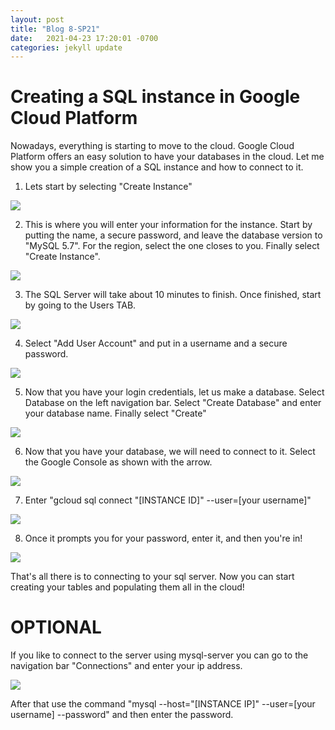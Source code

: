 ```yaml
---
layout: post
title: "Blog 8-SP21"
date:   2021-04-23 17:20:01 -0700
categories: jekyll update
---
```


<h1> Creating a SQL instance in Google Cloud Platform </h1>

Nowadays, everything is starting to move to the cloud. Google Cloud Platform offers an easy solution to have
your databases in the cloud. Let me show you a simple creation of a SQL instance and how to connect to it.

1) Lets start by selecting "Create Instance"

<img src="https://i.imgur.com/aqESaSd.png">

2) This is where you will enter your information for the instance. Start by putting the name, a secure password, and leave the database version to "MySQL 5.7". For the region, select the one closes to you. Finally select "Create Instance".

<img src="https://i.imgur.com/F8m2wQF.png">

3) The SQL Server will take about 10 minutes to finish. Once finished, start by going to the Users TAB.

<img src="https://i.imgur.com/WRDh8Mj.png">

4) Select "Add User Account" and put in a username and a secure password.

<img src="https://i.imgur.com/FjSOH9d.png">

5) Now that you have your login credentials, let us make a database. Select Database on the left navigation bar. Select "Create Database" and enter your database name. Finally select "Create"

<img src="https://i.imgur.com/fgGDZA8.png">

6) Now that you have your database, we will need to connect to it. Select the Google Console as shown with the arrow.

<img src="https://i.imgur.com/qT8WpBX.png">

7) Enter "gcloud sql connect "[INSTANCE ID]" --user=[your username]"

<img src="https://i.imgur.com/XuJAldQ.png">

8) Once it prompts you for your password, enter it, and then you're in! 

<img src="https://i.imgur.com/RzxP0Vw.png">

That's all there is to connecting to your sql server. Now you can start creating your tables and populating them all in the cloud!

<h1>OPTIONAL</h1>

If you like to connect to the server using mysql-server you can go to the navigation bar "Connections" and enter your ip address.

<img src="https://i.imgur.com/r1bxbYX.png">

After that use the command "mysql --host="[INSTANCE IP]" --user=[your username] --password" and then enter the password.

